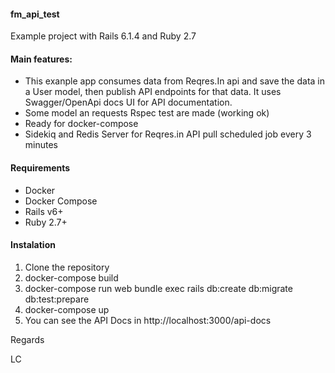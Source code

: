####  fm_api_test
Example project with Rails 6.1.4 and Ruby 2.7
#### Main features:
- This exanple app consumes data from Reqres.In api and save the data in a User model, then publish API endpoints for that data. It uses Swagger/OpenApi docs UI for API documentation.
- Some model an requests Rspec test are made (working ok)
- Ready for docker-compose
- Sidekiq and Redis Server for Reqres.in API pull scheduled job every 3 minutes

#### Requirements
- Docker
- Docker Compose
- Rails v6+
- Ruby 2.7+

#### Instalation
1. Clone the repository
2. docker-compose build
3. docker-compose run web bundle exec rails db:create db:migrate db:test:prepare
4. docker-compose up
5. You can see the API Docs in http://localhost:3000/api-docs

Regards

LC
